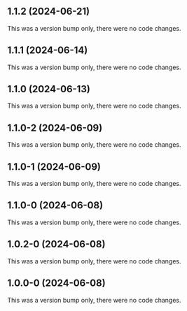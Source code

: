## 1.1.2 (2024-06-21)

This was a version bump only, there were no code changes.

## 1.1.1 (2024-06-14)

This was a version bump only, there were no code changes.

## 1.1.0 (2024-06-13)

This was a version bump only, there were no code changes.

## 1.1.0-2 (2024-06-09)

This was a version bump only, there were no code changes.

## 1.1.0-1 (2024-06-09)

This was a version bump only, there were no code changes.

## 1.1.0-0 (2024-06-08)

This was a version bump only, there were no code changes.

## 1.0.2-0 (2024-06-08)

This was a version bump only, there were no code changes.

## 1.0.0-0 (2024-06-08)

This was a version bump only, there were no code changes.